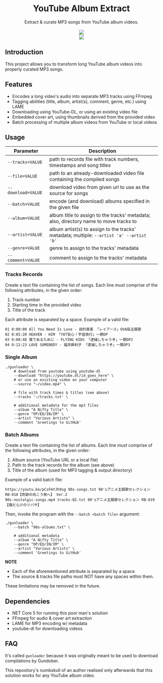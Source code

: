 <html>
    <h1 align='center'>
        YouTube Album Extract
    </h1>
    <p align='center'>
        Extract & curate MP3 songs from YouTube album videos.
        <br>
        <br>
        <img src='https://user-images.githubusercontent.com/10241434/135048812-156d9a9a-0218-42e8-9bcf-1b67ff7acbef.png'>
        <br>
        <img src='https://user-images.githubusercontent.com/10241434/135047939-dc7c2d36-a10c-4be2-ae0c-4961c3cb1a20.png'>
    </p>
</html>

## Introduction

This project allows you to transform long YouTube album videos into properly curated MP3 songs.

## Features

- Encodes a long video's audio into separate MP3 tracks using FFmpeg
- Tagging abilities (title, album, artist(s), comment, genre, etc.) using LAME
- Downloading using YouTube-DL, or using an existing video file
- Embedded cover art, using thumbnails derived from the provided video
- Batch processing of multiple album videos from YouTube or local videos

## Usage

| Parameter           | Description                                                                              |
| ------------------- | ---------------------------------------------------------------------------------------- |
| `--tracks=VALUE`    | path to records file with track numbers, timestamps and song titles                      |
| `--file=VALUE`      | path to an already-downloaded video file containing the compiled songs                   |
| `--download=VALUE`  | download video from given url to use as the source for songs                             |
| `--batch=VALUE`     | encode (and download) albums specified in the given file                                 |
| `--album=VALUE`     | album title to assign to the tracks' metadata; also, directory name to move tracks to    |
| `--artist=VALUE`    | album artist(s) to assign to the tracks' metadata; multiple: `--artist 'a' --artist 'b'` |
| `--genre=VALUE`     | genre to assign to the tracks' metadata                                                  |
| `--comment=VALUE`   | comment to assign to the tracks' metadata                                                |

### Tracks Records

Create a text file containing the list of songs. Each line *must* comprise of the following attributes, in the given order:

1. Track number
2. Starting time in the provided video
3. Title of the track

Each attribute is separated by a space. Example of a valid file:

```
01 0:00:00 All You Need Is Love - 田村直美 「レイアース」OVA版主題歌
02 0:05:20 HEAVEN - HIM 「YAT安心！宇宙旅行」一期OP
03 0:08:48 僕であるために - FLYING KIDS 「逮捕しちゃうぞ」一期OP2
04 0:12:23 LOVE SOMEBODY - 福井麻利子 「逮捕しちゃうぞ」一期OP3
```

### Single Album

```shell
./gunloader \
    # download from youtube using youtube-dl
    --download "https://youtube.dl/id_goes_here" \
    # or use an existing video on your computer
    --source "~/video.mp4" \

    # file with track times & titles (see above)
    --tracks '~/tracks.txt' \

    # additional metadata for the mp3 files
    --album "A Nifty Title" \
    --genre "OP/ED/IN/IM" \
    --artist "Various Artists" \
    --comment 'Greetings to GitHub'
```

### Batch Albums

Create a text file containing the list of albums. Each line *must* comprise of the following attributes, in the given order:

1. Album source (YouTube URL or a local file)
2. Path to the track records for the album (see above)
3. Title of the album (used for MP3 tagging & output directory)

Example of a valid batch file:

```
https://youtu.be/pCsFmYJh9sg 90s-songs.txt 90'sアニメ主題歌セレクション RB-018【奇跡の向こう側へ】 Ver.2
90s-nostalgic-songs.mp4 tracks-02.txt 90'sアニメ主題歌セレクション RB-019【傷だらけのツバサ】
```

Then, invoke the program with the `--batch <batch file>` argument:

```
./gunloader \
    --batch "90s-albums.txt" \

    # additional metadata
    --album "A Nifty Title" \
    --genre "OP/ED/IN/IM" \
    --artist "Various Artists" \
    --comment 'Greetings to GitHub'
```

**NOTE**

- Each of the aforementioned attribute is separated by a space
- The source & tracks file paths must NOT have any spaces within them.

These limitations may be removed in the future.

## Dependencies

- NET Core 5 for running this poor man's solution
- FFmpeg for audio & cover art extraction
- LAME for MP3 encoding w/ metadata
- youtube-dl for downloading videos

## FAQ

It's called `gunloader` because it was originally meant to be used to download compilations by Gundober.

This repository's numbskull of an author realised only afterwards that this solution works for any YouTube album video.
